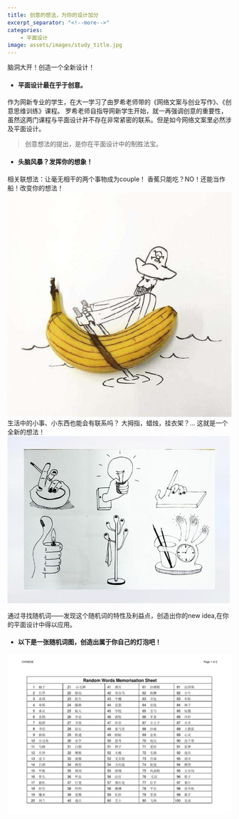 ```yaml
---
title: 创意的想法，为你的设计加分
excerpt_separator: "<!--more-->"
categories:
    - 平面设计
image: assets/images/study_title.jpg
---
```

脑洞大开！创造一个全新设计！
<!--more-->

+ #### 平面设计最在乎于创意。
作为网新专业的学生，在大一学习了由罗希老师带的《网络文案与创业写作》、《创意思维训练》课程。
罗希老师自指导网新学生开始，就一再强调创意的重要性，虽然这两门课程与平面设计并不存在非常紧密的联系。但是如今网络文案里必然涉及平面设计。
> 创意想法的提出，是你在平面设计中的制胜法宝。

+ #### 头脑风暴？发挥你的想象！
相关联想法：让毫无相干的两个事物成为couple！
香蕉只能吃？NO！还能当作船！改变你的想法！
![Alt text](/assets/images/create_change.jpg)
<br>
生活中的小事、小东西也能会有联系吗？
大拇指，蜡烛，挂衣架？...
这就是一个全新的想法！
![Alt text](/assets/images/create_idea.jpg)

通过寻找随机词——发现这个随机词的特性及利益点，创造出你的new idea,在你的平面设计中得以应用。
+ #### 以下是一张随机词图，创造出属于你自己的灯泡吧！
![Alt text](/assets/images/create_random.jpg)
